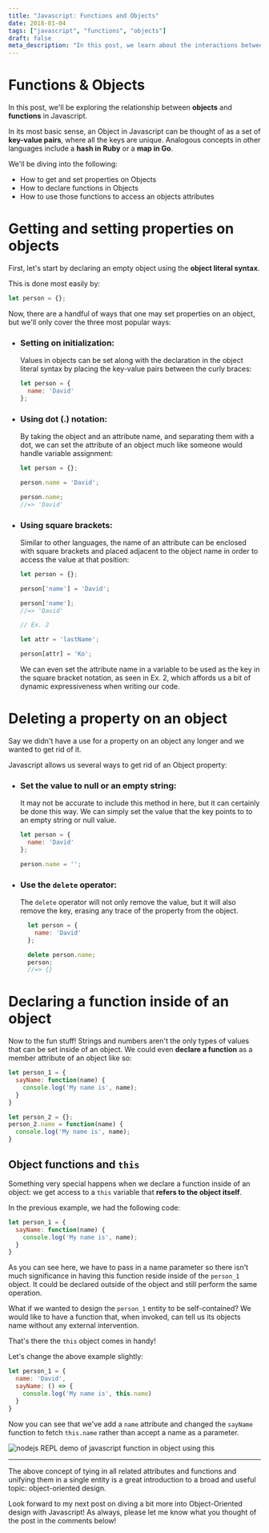 ```yaml
---
title: "Javascript: Functions and Objects"
date: 2018-01-04
tags: ["javascript", "functions", "objects"]
draft: false
meta_description: "In this post, we learn about the interactions between Javascript functions and objects, including a brief look at the this keyword inside of an object function. We also touch briefly on the role of objects in Object-oriented design."
---
```


# Functions & Objects
In this post, we'll be exploring the relationship between __objects__ and
__functions__ in Javascript.

In its most basic sense, an Object in Javascript can be thought of as a set of
__key-value pairs__, where all the keys are unique. Analogous concepts in other
languages include a __hash in Ruby__ or a __map in Go__.

We'll be diving into the following:

* How to get and set properties on Objects
* How to declare functions in Objects
* How to use those functions to access an objects attributes

# Getting and setting properties on objects
First, let's start by declaring an empty object using the __object literal syntax__.

This is done most easily by:

```javascript
let person = {};
```

Now, there are a handful of ways that one may set properties on an object, but
we'll only cover the three most popular ways:

* ### Setting on initialization:
    Values in objects can be set along with the declaration in the object literal
    syntax by placing the key-value pairs between the curly braces:

    ```javascript
    let person = {
      name: 'David'
    };
    ```

* ### Using dot (.) notation:
    By taking the object and an attribute name, and separating them with a dot,
    we can set the attribute of an object much like someone would handle variable
    assignment:

    ```javascript
    let person = {};

    person.name = 'David';

    person.name;
    //=> 'David'
    ```
* ### Using square brackets:
    Similar to other languages, the name of an attribute can be enclosed with
    square brackets and placed adjacent to the object name in order to access
    the value at that position:

    ```javascript
    let person = {};

    person['name'] = 'David';

    person['name'];
    //=> 'David'

    // Ex. 2

    let attr = 'lastName';

    person[attr] = 'Ko';
    ```

    We can even set the attribute name in a variable to be used as the key in
    the square bracket notation, as seen in Ex. 2, which affords us a bit of
    dynamic expressiveness when writing our code.

# Deleting a property on an object
Say we didn't have a use for a property on an object any longer and we wanted to
get rid of it.

Javascript allows us several ways to get rid of an Object property:

* ### Set the value to null or an empty string:
    It may not be accurate to include this method in here, but it can certainly
    be done this way. We can simply set the value that the key points to to an
    empty string or null value.

    ```javascript
    let person = {
      name: 'David'
    };

    person.name = '';
    ```

* ### Use the `delete` operator:
    The `delete` operator will not only remove the value, but it will also remove
    the key, erasing any trace of the property from the object.

    ```javascript
      let person = {
        name: 'David'
      };

      delete person.name;
      person;
      //=> {}
    ```

# Declaring a function inside of an object
Now to the fun stuff! Strings and numbers aren't the only types of values that
can be set inside of an object. We could even __declare a function__ as a member
attribute of an object like so:

```javascript
let person_1 = {
  sayName: function(name) {
    console.log('My name is', name);
  }
}

let person_2 = {};
person_2.name = function(name) {
  console.log('My name is', name);
}
```

## Object functions and `this`
Something very special happens when we declare a function inside of an object:
we get access to a `this` variable that __refers to the object itself__.

In the previous example, we had the following code:

```javascript
let person_1 = {
  sayName: function(name) {
    console.log('My name is', name);
  }
}
```

As you can see here, we have to pass in a name parameter so there isn't much
significance in having this function reside inside of the `person_1` object. It
could be declared outside of the object and still perform the same operation.

What if we wanted to design the `person_1` entity to be self-contained? We would
like to have a function that, when invoked, can tell us its objects name without
any external intervention.

That's there the `this` object comes in handy!

Let's change the above example slightly:

```javascript
let person_1 = {
  name: 'David',
  sayName: () => {
    console.log('My name is', this.name)
  }
}
```

Now you can see that we've add a `name` attribute and changed the `sayName`
function to fetch `this.name` rather than accept a name as a parameter.

![nodejs REPL demo of javascript function in object using this](https://i.imgur.com/AIUBHUc.png)

---

The above concept of tying in all related attributes and functions and unifying
them in a single entity is a great introduction to a broad and useful topic:
object-oriented design.

Look forward to my next post on diving a bit more into Object-Oriented design
with Javascript! As always, please let me know what you thought of the post
in the comments below!
